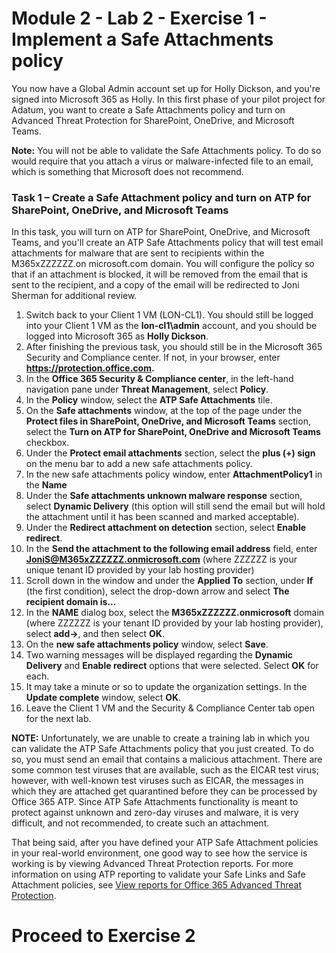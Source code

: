 # Module 2 - Lab 2 - Exercise 1 - Implement a Safe Attachments policy 

You now have a Global Admin account set up for Holly Dickson, and you&#39;re signed into Microsoft 365 as Holly. In this first phase of your pilot project for Adatum, you want to create a Safe Attachments policy and turn on Advanced Threat Protection for SharePoint, OneDrive, and Microsoft Teams. 

**Note:** You will not be able to validate the Safe Attachments policy. To do so would require that you attach a virus or malware-infected file to an email, which is something that Microsoft does not recommend.

### Task 1 – Create a Safe Attachment policy and turn on ATP for SharePoint, OneDrive, and Microsoft Teams

In this task, you will turn on ATP for SharePoint, OneDrive, and Microsoft Teams, and you&#39;ll create an ATP Safe Attachments policy that will test email attachments for malware that are sent to recipients within the M365xZZZZZZ.on microsoft.com domain. You will configure the policy so that if an attachment is blocked, it will be removed from the email that is sent to the recipient, and a copy of the email will be redirected to Joni Sherman for additional review.

1. Switch back to your Client 1 VM (LON-CL1). You should still be logged into your Client 1 VM as the **lon-cl1\admin** account, and you should be logged into Microsoft 365 as **Holly Dickson**.
2. After finishing the previous task, you should still be in the Microsoft 365 Security and Compliance center. If not, in your browser, enter **https://protection.office.com.**
3. In the **Office 365 Security &amp; Compliance center**, in the left-hand navigation pane under **Threat Management**, select **Policy**.
4. In the **Policy** window, select the **ATP Safe Attachments** tile.
5. On the **Safe attachments** window, at the top of the page under the **Protect files in SharePoint, OneDrive, and Microsoft Teams** section, select the **Turn on ATP for SharePoint, OneDrive and Microsoft Teams** checkbox.
6. Under the **Protect email attachments** section, select the **plus (+) sign** on the menu bar to add a new safe attachments policy.
7. In the new safe attachments policy window, enter **AttachmentPolicy1** in the **Name**
8. Under the **Safe attachments unknown malware response** section, select **Dynamic Delivery** (this option will still send the email but will hold the attachment until it has been scanned and marked acceptable).
9. Under the **Redirect attachment on detection** section, select **Enable redirect**.
10. In the **Send the attachment to the following email address** field, enter **JoniS@M365xZZZZZZ.onmicrosoft.com** (where ZZZZZZ is your unique tenant ID provided by your lab hosting provider)
11. Scroll down in the window and under the **Applied To** section, under **If** (the first condition), select the drop-down arrow and select **The recipient domain is...**
12. In the **NAME** dialog box, select the **M365xZZZZZZ.onmicrosoft** domain (where ZZZZZZ is your tenant ID provided by your lab hosting provider), select **add->**, and then select **OK**.
13. On the **new safe attachments policy** window, select **Save**.
14. Two warning messages will be displayed regarding the **Dynamic Delivery** and **Enable redirect** options that were selected. Select **OK** for each.
15. It may take a minute or so to update the organization settings. In the **Update complete** window, select **OK**.
16. Leave the Client 1 VM and the Security &amp; Compliance Center tab open for the next lab.

**NOTE:** Unfortunately, we are unable to create a training lab in which you can validate the ATP Safe Attachments policy that you just created. To do so, you must send an email that contains a malicious attachment. There are some common test viruses that are available, such as the EICAR test virus; however, with well-known test viruses such as EICAR, the messages in which they are attached get quarantined before they can be processed by Office 365 ATP. Since ATP Safe Attachments functionality is meant to protect against unknown and zero-day viruses and malware, it is very difficult, and not recommended, to create such an attachment.

That being said, after you have defined your ATP Safe Attachment policies in your real-world environment, one good way to see how the service is working is by viewing Advanced Threat Protection reports. For more information on using ATP reporting to validate your Safe Links and Safe Attachment policies, see [View reports for Office 365 Advanced Threat Protection](https://docs.microsoft.com/en-us/office365/securitycompliance/view-reports-for-atp).


# Proceed to Exercise 2

